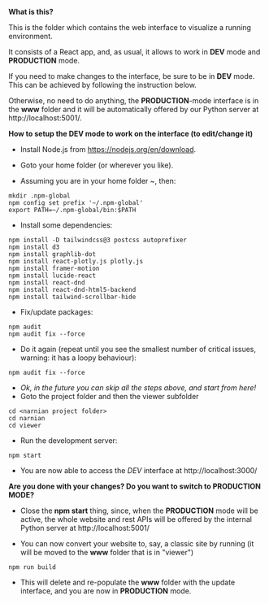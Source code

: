 **What is this?**

This is the folder which contains the web interface to visualize a running environment.

It consists of a React app, and, as usual, it allows to work in **DEV** mode and **PRODUCTION** mode.

If you need to make changes to the interface, be sure to be in **DEV** mode. 
This can be achieved by following the instruction below.

Otherwise, no need to do anything, the **PRODUCTION**-mode interface is in the **www** folder and it will
be automatically offered by our Python server at http://localhost:5001/.


**How to setup the DEV mode to work on the interface (to edit/change it)**

- Install Node.js from https://nodejs.org/en/download.

- Goto your home folder (or wherever you like). 

- Assuming you are in your home folder ~, then:

```
mkdir .npm-global                    
npm config set prefix '~/.npm-global'
export PATH=~/.npm-global/bin:$PATH
```

- Install some dependencies:

```
npm install -D tailwindcss@3 postcss autoprefixer
npm install d3
npm install graphlib-dot
npm install react-plotly.js plotly.js
npm install framer-motion 
npm install lucide-react
npm install react-dnd
npm install react-dnd-html5-backend
npm install tailwind-scrollbar-hide
```

- Fix/update packages:

```
npm audit
npm audit fix --force
```

- Do it again (repeat until you see the smallest number of critical issues, warning: it has a loopy behaviour):

```
npm audit fix --force
```

- *Ok, in the future you can skip all the steps above, and start from here!*
- Goto the project folder and then the viewer subfolder

```
cd <narnian project folder>
cd narnian
cd viewer
```

- Run the development server:

```
npm start
```

- You are now able to access the *DEV* interface at http://localhost:3000/

**Are you done with your changes? Do you want to switch to PRODUCTION MODE?**

- Close the **npm start** thing, since, when the **PRODUCTION** mode will be active, 
the whole website and rest APIs will be 
offered by the internal Python server at http://localhost:5001/

- You can now convert your website to, say, a classic site by running 
(it will be moved to the **www** folder that is in "viewer")

```
npm run build
```
- This will delete and re-populate the **www** folder with the update interface, 
and you are now in **PRODUCTION** mode.

